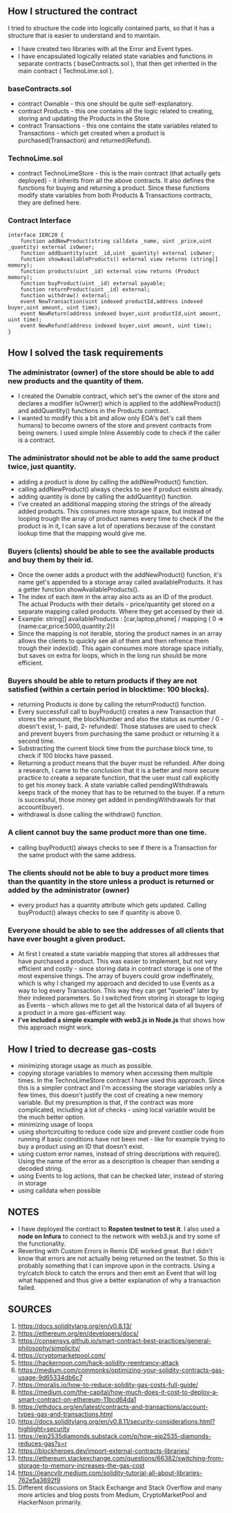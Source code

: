 

## How I structured the contract
I tried to structure the code into logically contained parts, so that it has a structure that is easier to understand and to maintain.
- I have created two libraries with all the Error and Event types.
- I have encapsulated logically related state variables and functions in separate contracts ( baseContracts.sol ), that then get inherited in the main contract ( TechnoLime.sol ).

### baseContracts.sol
 - contract Ownable - this one should be quite self-explanatory.
 - contract Products - this one contains all the logic related to creating, storing and updating the Products in the Store
 - contract Transactions - this one contains the state variables related to Transactions - which get created when a product is purchased(Transaction) and returned(Refund).
 
### TechnoLime.sol
 - contract TechnoLimeStore - this is the main contract (that actually gets deployed) - it inherits from all the above contracts. It also defines the functions for buying and returning a product. Since these functions modify state variables from both Products & Transactions contracts, they are defined here.

### Contract Interface

```
interface IERC20 {
    function addNewProduct(string calldata _name, uint _price,uint _quantity) external isOwner;
    function addQuantity(uint _id,uint _quantity) external isOwner;
    function showAvailableProducts() external view returns (string[] memory);
    function products(uint _id) external view returns (Product memory);
    function buyProduct(uint _id) external payable;
    function returnProduct(uint _id) external;
    function withdraw() external;
    event NewTransaction(uint indexed productId,address indexed buyer,uint amount, uint time);
    event NewReturn(address indexed buyer,uint productId,uint amount, uint time);
    event NewRefund(address indexed buyer,uint amount, uint time);
}
```

## How I solved the task requirements

### The administrator (owner) of the store should be able to add new products and the quantity of them.
- I created the Ownable contract, which set's the owner of the store and declares a modifier isOwner() which is applied to the addNewProduct() and addQuantity() functions in the Products contract. 
- I wanted to modify this a bit and allow only EOA's (let's call them humans) to become owners of the store and prevent contracts from being owners. I used simple Inline Assembly code to check if the caller is a contract.

### The administrator should not be able to add the same product twice, just quantity.
- adding a product is done by calling the addNewProduct() function.
- calling addNewProduct() always checks to see if product exists already.
- adding quantity is done by calling the addQuantity() function.
- I've created an additional mapping storing the strings of the already added products. This consumes more storage space, but instead of looping trough the array of product names every time to check if the the product is in it, I can save a lot of operations because of the constant lookup time that the mapping would give me.

### Buyers (clients) should be able to see the available products and buy them by their id.
- Once the owner adds a product with the addNewProduct() function, it's name get's appended to a storage array called availableProducts. It has a getter function showAvailableProducts().
- The index of each item in the array also acts as an ID of the product. The actual Products with their details - price/quantity get stored on a separate mapping called products. Where they get accessed by their id.
- Example:   string[] availableProducts : [car,laptop,phone] / mapping ( 0 => {name:car,price:5000,quantity:2})
- Since the mapping is not iterable, storing the product names in an array allows the clients to quickly see all of them and then refrence them trough their index(id). This again consumes more storage space initially, but saves on extra for loops, which in the long run should be more efficient.

### Buyers should be able to return products if they are not satisfied (within a certain period in blocktime: 100 blocks).
- returning Products is done by calling the returnProduct() function.
- Every successfull call to  buyProduct() creates a new Transaction that stores the amount, the blockNumber and also the status as number / 0 - doesn't exist, 1- paid, 2- refunded/. Those statuses are used to check and prevent buyers from purchasing the same product or returning it a second time.
- Substracting the current block time from the purchase block time, to check if 100 blocks have passed.
- Returning a product means that the buyer must be refunded. After doing a research, I came to the conclusion that it is a better and more secure practice to create a separate function, that the user must call explicitly to get his money back. A state variable called pendingWithdrawals keeps track of the money that has to be returned to the buyer. If a return is successful, those money get added in pendingWithdrawals for that account(buyer).
- withdrawal is done calling the withdraw() function.

### A client cannot buy the same product more than one time.
- calling  buyProduct() always checks to see if there is a Transaction for the same product with the same address.

### The clients should not be able to buy a product more times than the quantity in the store unless a product is returned or added by the administrator (owner)
- every product has a quantity attribute which gets updated. Calling  buyProduct() always checks to see if quantity is above 0.

### Everyone should be able to see the addresses of all clients that have ever bought a given product.
- At first I created a state variable mapping that stores all addresses that have purchased a product. This was easier to implement, but not very efficient and costly - since storing data in contract storage is one of the most expensive things. The array of buyers could grow indeffinately, which is why I changed my approach and decided to use Events as a way to log every Transaction. This way they can get "queried" later by their indexed parameters. So I switched from storing in storage to loging as Events - which allows me to get all the historical data of all buyers of a product in a more gas-efficient way.
- **I've included a simple example with web3.js in Node.js** that shows how this approach might work.

## How I tried to decrease gas-costs
- minimizing storage usage as much as possible.
- copying storage variables to memory when accessing them multiple times. In the TechnoLimeStore contract I have used this approach. Since this is a simpler contract and I'm accessing the storage variables only a few times, this doesn't justify the cost of creating a new memory variable. But my presumption is that, if the contract was more complicated, including a lot of checks - using local variable would be the much better option.
- minimizing usage of loops
- using shortcircuiting to reduce code size and prevent costlier code from running if basic conditions have not been met - like for example trying to buy a product using an ID that doesn't exist. 
- using custom error names, instead of string descriptions with require(). Using the name of the error as a description is cheaper than sending a decoded string.
- using Events to log actions, that can be checked later, instead of storing in storage
- using calldata when possible

## NOTES
- I have deployed the contract to **Ropsten testnet to test it**. I also used a **node on Infura** to connect to the network with web3.js and try some of the functionality.
- Reverting with Custom Errors in Remix IDE worked great. But I didn't know that errors are not actually being returned on the testnet. So this is probably something that I can improve upon in the contracts. Using a try/catch block to catch the errors and then emit an Event that will log what happened and thus give a better explanation of why a transaction failed.

## SOURCES
1. https://docs.soliditylang.org/en/v0.8.13/
2. https://ethereum.org/en/developers/docs/
3. https://consensys.github.io/smart-contract-best-practices/general-philosophy/simplicity/
4. https://cryptomarketpool.com/
4. https://hackernoon.com/hack-solidity-reentrancy-attack
5. https://medium.com/coinmonks/optimizing-your-solidity-contracts-gas-usage-9d65334db6c7
6. https://moralis.io/how-to-reduce-solidity-gas-costs-full-guide/
7. https://medium.com/the-capital/how-much-does-it-cost-to-deploy-a-smart-contract-on-ethereum-11bcd64da1
8. https://ethdocs.org/en/latest/contracts-and-transactions/account-types-gas-and-transactions.html
9. https://docs.soliditylang.org/en/v0.8.11/security-considerations.html?highlight=security
10. https://eip2535diamonds.substack.com/p/how-eip2535-diamonds-reduces-gas?s=r
11. https://blockheroes.dev/import-external-contracts-libraries/
12. https://ethereum.stackexchange.com/questions/66382/switching-from-storage-to-memory-increases-the-gas-cost
13. https://jeancvllr.medium.com/solidity-tutorial-all-about-libraries-762e5a3692f9
14. Different discussions on Stack Exchange and Stack Overflow and many more articles and blog posts from Medium, CryptoMarketPool and HackerNoon primarily.